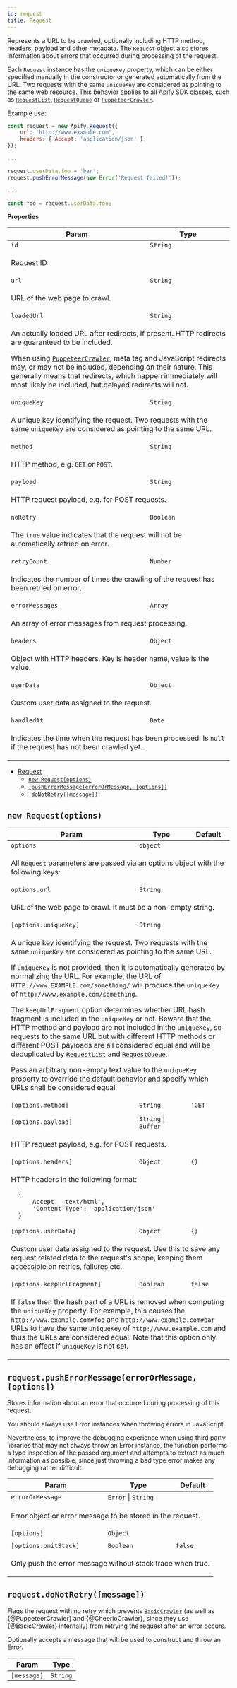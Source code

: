 ```yaml
---
id: request
title: Request
---
```

<a name="Request"></a>

Represents a URL to be crawled, optionally including HTTP method, headers, payload and other metadata.
The `Request` object also stores information about errors that occurred during processing of the request.

Each `Request` instance has the `uniqueKey` property, which can be either specified
manually in the constructor or generated automatically from the URL. Two requests with the same `uniqueKey`
are considered as pointing to the same web resource. This behavior applies to all Apify SDK classes,
such as [`RequestList`](requestlist), [`RequestQueue`](requestqueue) or [`PuppeteerCrawler`](puppeteercrawler).

Example use:

```javascript
const request = new Apify.Request({
    url: 'http://www.example.com',
    headers: { Accept: 'application/json' },
});

...

request.userData.foo = 'bar';
request.pushErrorMessage(new Error('Request failed!'));

...

const foo = request.userData.foo;
```

**Properties**
<table>
<thead>
<tr>
<th>Param</th><th>Type</th>
</tr>
</thead>
<tbody>
<tr>
<td><code>id</code></td><td><code>String</code></td>
</tr>
<tr>
<td colspan="3"><p>Request ID</p>
</td></tr><tr>
<td><code>url</code></td><td><code>String</code></td>
</tr>
<tr>
<td colspan="3"><p>URL of the web page to crawl.</p>
</td></tr><tr>
<td><code>loadedUrl</code></td><td><code>String</code></td>
</tr>
<tr>
<td colspan="3"><p>An actually loaded URL after redirects, if present. HTTP redirects are guaranteed
  to be included.</p>
<p>  When using <a href="puppeteercrawler"><code>PuppeteerCrawler</code></a>, meta tag and JavaScript redirects may,
  or may not be included, depending on their nature. This generally means that redirects,
  which happen immediately will most likely be included, but delayed redirects will not.</p>
</td></tr><tr>
<td><code>uniqueKey</code></td><td><code>String</code></td>
</tr>
<tr>
<td colspan="3"><p>A unique key identifying the request.
  Two requests with the same <code>uniqueKey</code> are considered as pointing to the same URL.</p>
</td></tr><tr>
<td><code>method</code></td><td><code>String</code></td>
</tr>
<tr>
<td colspan="3"><p>HTTP method, e.g. <code>GET</code> or <code>POST</code>.</p>
</td></tr><tr>
<td><code>payload</code></td><td><code>String</code></td>
</tr>
<tr>
<td colspan="3"><p>HTTP request payload, e.g. for POST requests.</p>
</td></tr><tr>
<td><code>noRetry</code></td><td><code>Boolean</code></td>
</tr>
<tr>
<td colspan="3"><p>The <code>true</code> value indicates that the request will not be automatically retried on error.</p>
</td></tr><tr>
<td><code>retryCount</code></td><td><code>Number</code></td>
</tr>
<tr>
<td colspan="3"><p>Indicates the number of times the crawling of the request has been retried on error.</p>
</td></tr><tr>
<td><code>errorMessages</code></td><td><code>Array<String></code></td>
</tr>
<tr>
<td colspan="3"><p>An array of error messages from request processing.</p>
</td></tr><tr>
<td><code>headers</code></td><td><code>Object</code></td>
</tr>
<tr>
<td colspan="3"><p>Object with HTTP headers. Key is header name, value is the value.</p>
</td></tr><tr>
<td><code>userData</code></td><td><code>Object</code></td>
</tr>
<tr>
<td colspan="3"><p>Custom user data assigned to the request.</p>
</td></tr><tr>
<td><code>handledAt</code></td><td><code>Date</code></td>
</tr>
<tr>
<td colspan="3"><p>Indicates the time when the request has been processed.
  Is <code>null</code> if the request has not been crawled yet.</p>
</td></tr></tbody>
</table>

* [Request](request)
    * [`new Request(options)`](#new_Request_new)
    * [`.pushErrorMessage(errorOrMessage, [options])`](#Request+pushErrorMessage)
    * [`.doNotRetry([message])`](#Request+doNotRetry)

<a name="new_Request_new"></a>

## `new Request(options)`
<table>
<thead>
<tr>
<th>Param</th><th>Type</th><th>Default</th>
</tr>
</thead>
<tbody>
<tr>
<td><code>options</code></td><td><code>object</code></td><td></td>
</tr>
<tr>
<td colspan="3"><p>All <code>Request</code> parameters are passed
  via an options object with the following keys:</p>
</td></tr><tr>
<td><code>options.url</code></td><td><code>String</code></td><td></td>
</tr>
<tr>
<td colspan="3"><p>URL of the web page to crawl. It must be a non-empty string.</p>
</td></tr><tr>
<td><code>[options.uniqueKey]</code></td><td><code>String</code></td><td></td>
</tr>
<tr>
<td colspan="3"><p>A unique key identifying the request.
Two requests with the same <code>uniqueKey</code> are considered as pointing to the same URL.</p>
<p>If <code>uniqueKey</code> is not provided, then it is automatically generated by normalizing the URL.
For example, the URL of <code>HTTP://www.EXAMPLE.com/something/</code> will produce the <code>uniqueKey</code>
of <code>http://www.example.com/something</code>.</p>
<p>The <code>keepUrlFragment</code> option determines whether URL hash fragment is included in the <code>uniqueKey</code> or not.
Beware that the HTTP method and payload are not included in the <code>uniqueKey</code>,
so requests to the same URL but with different HTTP methods or different POST payloads
are all considered equal and will be deduplicated by <a href="requestlist"><code>RequestList</code></a> and <a href="requestqueue"><code>RequestQueue</code></a>.</p>
<p>Pass an arbitrary non-empty text value to the <code>uniqueKey</code> property
to override the default behavior and specify which URLs shall be considered equal.</p>
</td></tr><tr>
<td><code>[options.method]</code></td><td><code>String</code></td><td><code>&#x27;GET&#x27;</code></td>
</tr>
<tr>
<td colspan="3"></td></tr><tr>
<td><code>[options.payload]</code></td><td><code>String</code> | <code>Buffer</code></td><td></td>
</tr>
<tr>
<td colspan="3"><p>HTTP request payload, e.g. for POST requests.</p>
</td></tr><tr>
<td><code>[options.headers]</code></td><td><code>Object</code></td><td><code>{}</code></td>
</tr>
<tr>
<td colspan="3"><p>HTTP headers in the following format:</p>
<pre><code>  {
      Accept: &#39;text/html&#39;,
      &#39;Content-Type&#39;: &#39;application/json&#39;
  }
</code></pre></td></tr><tr>
<td><code>[options.userData]</code></td><td><code>Object</code></td><td><code>{}</code></td>
</tr>
<tr>
<td colspan="3"><p>Custom user data assigned to the request. Use this to save any request related data to the
  request&#39;s scope, keeping them accessible on retries, failures etc.</p>
</td></tr><tr>
<td><code>[options.keepUrlFragment]</code></td><td><code>Boolean</code></td><td><code>false</code></td>
</tr>
<tr>
<td colspan="3"><p>If <code>false</code> then the hash part of a URL is removed when computing the <code>uniqueKey</code> property.
  For example, this causes the <code>http://www.example.com#foo</code> and <code>http://www.example.com#bar</code> URLs
  to have the same <code>uniqueKey</code> of <code>http://www.example.com</code> and thus the URLs are considered equal.
  Note that this option only has an effect if <code>uniqueKey</code> is not set.</p>
</td></tr></tbody>
</table>
<a name="Request+pushErrorMessage"></a>

## `request.pushErrorMessage(errorOrMessage, [options])`
Stores information about an error that occurred during processing of this request.

You should always use Error instances when throwing errors in JavaScript.

Nevertheless, to improve the debugging experience when using third party libraries
that may not always throw an Error instance, the function performs a type
inspection of the passed argument and attempts to extract as much information
as possible, since just throwing a bad type error makes any debugging rather difficult.

<table>
<thead>
<tr>
<th>Param</th><th>Type</th><th>Default</th>
</tr>
</thead>
<tbody>
<tr>
<td><code>errorOrMessage</code></td><td><code>Error</code> | <code>String</code></td><td></td>
</tr>
<tr>
<td colspan="3"><p>Error object or error message to be stored in the request.</p>
</td></tr><tr>
<td><code>[options]</code></td><td><code>Object</code></td><td></td>
</tr>
<tr>
<td colspan="3"></td></tr><tr>
<td><code>[options.omitStack]</code></td><td><code>Boolean</code></td><td><code>false</code></td>
</tr>
<tr>
<td colspan="3"><p>Only push the error message without stack trace when true.</p>
</td></tr></tbody>
</table>
<a name="Request+doNotRetry"></a>

## `request.doNotRetry([message])`
Flags the request with no retry which prevents [`BasicCrawler`](basiccrawler)
(as well as {@PuppeteerCrawler} and {@CheerioCrawler}, since they use {@BasicCrawler} internally)
from retrying the request after an error occurs.

Optionally accepts a message that will be used to construct
and throw an Error.

<table>
<thead>
<tr>
<th>Param</th><th>Type</th>
</tr>
</thead>
<tbody>
<tr>
<td><code>[message]</code></td><td><code>String</code></td>
</tr>
<tr>
</tr></tbody>
</table>
